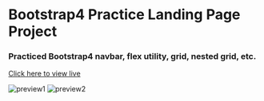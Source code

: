 # Bootstrap4 Practice Landing Page Project

### Practiced Bootstrap4 navbar, flex utility, grid, nested grid, etc.

[Click here to view live](https://hyhong-code.github.io/museum-of-candy/)

![preview1](project-previews/preview1.png)
![preview2](project-previews/preview2.png)
